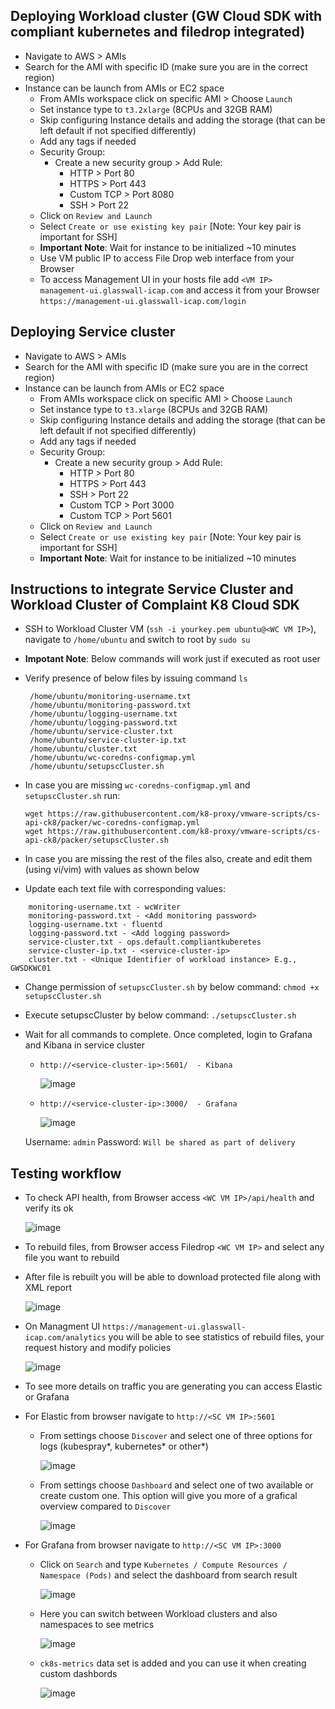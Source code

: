 ## Deploying Workload cluster (GW Cloud SDK with compliant kubernetes and filedrop integrated)

- Navigate to AWS > AMIs
- Search for the AMI with specific ID (make sure you are in the correct region)
- Instance can be launch from AMIs or EC2 space
    - From AMIs workspace click on specific AMI > Choose `Launch` 
    - Set instance type to `t3.2xlarge` (8CPUs and 32GB RAM)
    - Skip configuring Instance details and adding the storage (that can be left default if not specified differently)
    - Add any tags if needed
    - Security Group: 
      - Create a new security group > Add Rule:
        - HTTP > Port 80 
        - HTTPS > Port 443 
        - Custom TCP > Port 8080
        - SSH > Port 22
    - Click on `Review and Launch`
    - Select `Create or use existing key pair` [Note: Your key pair is important for SSH]
    - **Important Note**: Wait for instance to be initialized ~10 minutes
    - Use VM public IP to access File Drop web interface from your Browser
    - To access Management UI in your hosts file add `<VM IP> management-ui.glasswall-icap.com` and access it from your Browser `https://management-ui.glasswall-icap.com/login`

## Deploying Service cluster

- Navigate to AWS > AMIs
- Search for the AMI with specific ID (make sure you are in the correct region)
- Instance can be launch from AMIs or EC2 space
    - From AMIs workspace click on specific AMI > Choose `Launch` 
    - Set instance type to `t3.xlarge` (8CPUs and 32GB RAM)
    - Skip configuring Instance details and adding the storage (that can be left default if not specified differently)
    - Add any tags if needed
    - Security Group: 
      - Create a new security group > Add Rule:
        - HTTP > Port 80 
        - HTTPS > Port 443 
        - SSH > Port 22
        - Custom TCP > Port 3000
        - Custom TCP > Port 5601
    - Click on `Review and Launch`
    - Select `Create or use existing key pair` [Note: Your key pair is important for SSH]
    - **Important Note**: Wait for instance to be initialized ~10 minutes

## Instructions to integrate Service Cluster and Workload Cluster of Complaint K8 Cloud SDK
- SSH to Workload Cluster VM (`ssh -i yourkey.pem ubuntu@<WC VM IP>`), navigate to `/home/ubuntu` and switch to root by `sudo su`
- **Impotant Note**: Below commands will work just if executed as root user
- Verify presence of below files by issuing command `ls`
   ```
    /home/ubuntu/monitoring-username.txt
    /home/ubuntu/monitoring-password.txt
    /home/ubuntu/logging-username.txt
    /home/ubuntu/logging-password.txt
    /home/ubuntu/service-cluster.txt
    /home/ubuntu/service-cluster-ip.txt
    /home/ubuntu/cluster.txt
    /home/ubuntu/wc-coredns-configmap.yml
    /home/ubuntu/setupscCluster.sh
    ```
- In case you are missing `wc-coredns-configmap.yml` and `setupscCluster.sh` run: 
   ```
   wget https://raw.githubusercontent.com/k8-proxy/vmware-scripts/cs-api-ck8/packer/wc-coredns-configmap.yml
   wget https://raw.githubusercontent.com/k8-proxy/vmware-scripts/cs-api-ck8/packer/setupscCluster.sh
   ```
- In case you are missing the rest of the files also, create and edit them (using vi/vim) with values as shown below

- Update each text file with corresponding values:
```
    monitoring-username.txt - wcWriter
    monitoring-password.txt - <Add monitoring password>
    logging-username.txt - fluentd
    logging-password.txt - <Add logging password>
    service-cluster.txt - ops.default.compliantkuberetes
    service-cluster-ip.txt - <service-cluster-ip>
    cluster.txt - <Unique Identifier of workload instance> E.g., GWSDKWC01
```
- Change permission of `setupscCluster.sh` by below command:
    `chmod +x setupscCluster.sh`
- Execute setupscCluster by below command:
    `./setupscCluster.sh`
- Wait for all commands to complete. Once completed, login to Grafana and Kibana in service cluster
    - `http://<service-cluster-ip>:5601/  - Kibana`
    
        ![image](https://user-images.githubusercontent.com/70108899/116088990-afd7cb80-a6a2-11eb-96bf-31d2898b910e.png)
        
    - `http://<service-cluster-ip>:3000/  - Grafana`
    
        ![image](https://user-images.githubusercontent.com/70108899/116088330-0f81a700-a6a2-11eb-970a-a0a4fbbd4823.png)

    Username: `admin`
    Password: `Will be shared as part of delivery`
    

## Testing workflow
- To check API health, from Browser access `<WC VM IP>/api/health` and verify its ok

    ![image](https://user-images.githubusercontent.com/70108899/116484783-179c3b00-a88a-11eb-9c79-c70e10847bed.png)
  
- To rebuild files, from Browser access Filedrop `<WC VM IP>` and select any file you want to rebuild 
- After file is rebuilt you will be able to download protected file along with XML report

    ![image](https://user-images.githubusercontent.com/70108899/116483290-13225300-a887-11eb-9187-2327fc559a47.png)
    
- On Managment UI `https://management-ui.glasswall-icap.com/analytics` you will be able to see statistics of rebuild files, your request history and modify policies

    ![image](https://user-images.githubusercontent.com/70108899/116484583-a8264b80-a889-11eb-8cdd-e06627ddf1e8.png)
    
- To see more details on traffic you are generating you can access Elastic or Grafana
- For Elastic from browser navigate to `http://<SC VM IP>:5601`
   - From settings choose `Discover` and select one of three options for logs (kubespray*, kubernetes* or other*)
   
        ![image](https://user-images.githubusercontent.com/70108899/116484905-53370500-a88a-11eb-8477-d55c1db73519.png)
        
   - From settings choose `Dashboard` and select one of two available or create custom one. This option will give you more of a grafical overview compared to `Discover`
   
        ![image](https://user-images.githubusercontent.com/70108899/116485151-cf314d00-a88a-11eb-99d7-b5a7e1d15a91.png)
     
- For Grafana from browser navigate to `http://<SC VM IP>:3000`

   - Click on `Search` and type `Kubernetes / Compute Resources / Namespace (Pods)` and select the dashboard from search result

        ![image](https://user-images.githubusercontent.com/64204445/116515131-85c41a80-a8e9-11eb-9d98-cf26f9b6f4e4.png)
        
   - Here you can switch between Workload clusters and also namespaces to see metrics
   
        ![image](https://user-images.githubusercontent.com/64204445/116515563-14d13280-a8ea-11eb-900b-58fe934cad07.png)


   - `ck8s-metrics` data set is added and you can use it when creating custom dashbords
  
        ![image](https://user-images.githubusercontent.com/70108899/116485399-65fe0980-a88b-11eb-84ba-0d4e7d77c379.png)

